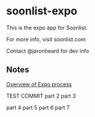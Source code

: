 # soonlist-expo

This is the expo app for Soonlist.

For more info, visit soonlist.com

Contact @jaronheard for dev info

## Notes

[Overview of Expo process](https://medium.com/@lucksp_22012/no-need-to-eject-when-youve-got-eas-managed-workflow-6df148b888ce)

TEST COMMIT
part 2
part 3

part 4
part 5
part 6
part 7
